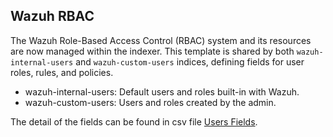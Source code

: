 ## Wazuh RBAC

The Wazuh Role-Based Access Control (RBAC) system and its resources are now managed within the indexer. This template is shared by both `wazuh-internal-users` and `wazuh-custom-users` indices, defining fields for user roles, rules, and policies.

- wazuh-internal-users: Default users and roles built-in with Wazuh.
- wazuh-custom-users: Users and roles created by the admin.

The detail of the fields can be found in csv file [Users Fields](fields.csv).
